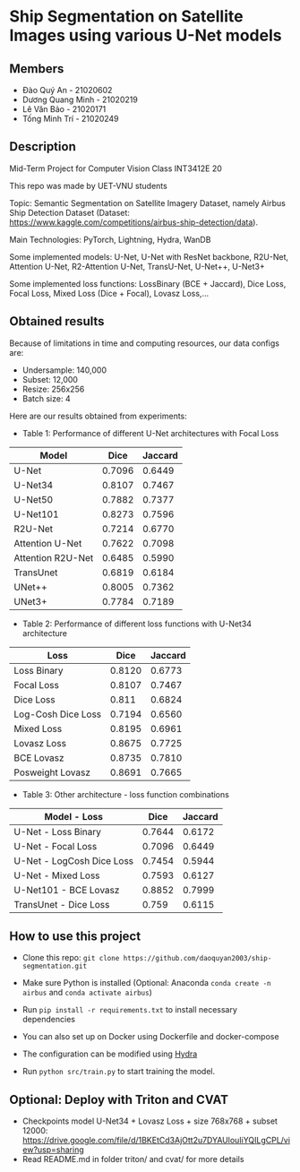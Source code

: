 # Ship Segmentation on Satellite Images using various U-Net models

## Members
- Đào Quý An - 21020602
- Dương Quang Minh - 21020219
- Lê Văn Bảo - 21020171
- Tống Minh Trí - 21020249

## Description

Mid-Term Project for Computer Vision Class INT3412E 20

This repo was made by UET-VNU students

Topic: Semantic Segmentation on Satellite Imagery Dataset, namely Airbus Ship Detection Dataset (Dataset: https://www.kaggle.com/competitions/airbus-ship-detection/data).

Main Technologies: PyTorch, Lightning, Hydra, WanDB

Some implemented models: U-Net, U-Net with ResNet backbone, R2U-Net, Attention U-Net, R2-Attention U-Net, TransU-Net, U-Net++, U-Net3+

Some implemented loss functions: LossBinary (BCE + Jaccard), Dice Loss, Focal Loss, Mixed Loss (Dice + Focal), Lovasz Loss,...

## Obtained results

Because of limitations in time and computing resources, our data configs are:

- Undersample: 140,000
- Subset: 12,000
- Resize: 256x256
- Batch size: 4

Here are our results obtained from experiments:

- Table 1: Performance of different U-Net architectures with Focal Loss

| Model             | Dice   | Jaccard |
| ----------------- | ------ | ------- |
| U-Net             | 0.7096 | 0.6449  |
| U-Net34           | 0.8107 | 0.7467  |
| U-Net50           | 0.7882 | 0.7377  |
| U-Net101          | 0.8273 | 0.7596  |
| R2U-Net           | 0.7214 | 0.6770  |
| Attention U-Net   | 0.7622 | 0.7098  |
| Attention R2U-Net | 0.6485 | 0.5990  |
| TransUnet         | 0.6819 | 0.6184  |
| UNet++            | 0.8005 | 0.7362  |
| UNet3+            | 0.7784 | 0.7189  |

- Table 2: Performance of different loss functions with U-Net34 architecture

| Loss               | Dice   | Jaccard |
| ------------------ | ------ | ------- |
| Loss Binary        | 0.8120 | 0.6773  |
| Focal Loss         | 0.8107 | 0.7467  |
| Dice Loss          | 0.811  | 0.6824  |
| Log-Cosh Dice Loss | 0.7194 | 0.6560  |
| Mixed Loss         | 0.8195 | 0.6961  |
| Lovasz Loss        | 0.8675 | 0.7725  |
| BCE Lovasz         | 0.8735 | 0.7810  |
| Posweight Lovasz   | 0.8691 | 0.7665  |

- Table 3: Other architecture - loss function combinations

| Model - Loss              | Dice   | Jaccard |
| ------------------------- | ------ | ------- |
| U-Net - Loss Binary       | 0.7644 | 0.6172  |
| U-Net - Focal Loss        | 0.7096 | 0.6449  |
| U-Net - LogCosh Dice Loss | 0.7454 | 0.5944  |
| U-Net - Mixed Loss        | 0.7593 | 0.6127  |
| U-Net101 - BCE Lovasz     | 0.8852 | 0.7999  |
| TransUnet - Dice Loss     | 0.759  | 0.6115  |

## How to use this project

- Clone this repo: `git clone https://github.com/daoquyan2003/ship-segmentation.git`

- Make sure Python is installed (Optional: Anaconda `conda create -n airbus` and `conda activate airbus`)

- Run `pip install -r requirements.txt` to install necessary dependencies

- You can also set up on Docker using Dockerfile and docker-compose

- The configuration can be modified using [Hydra](https://hydra.cc/)

- Run `python src/train.py` to start training the model.

## Optional: Deploy with Triton and CVAT
- Checkpoints model U-Net34 + Lovasz Loss + size 768x768 + subset 12000: https://drive.google.com/file/d/1BKEtCd3AjOtt2u7DYAUlouIiYQILgCPL/view?usp=sharing
- Read README.md in folder triton/ and cvat/ for more details
